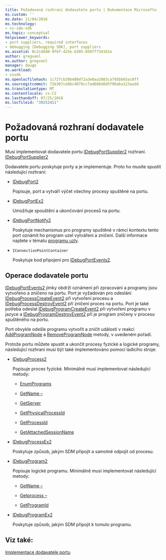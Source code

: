 ```yaml
---
title: Požadovaná rozhraní dodavatele portu | Dokumentace Microsoftu
ms.custom: ''
ms.date: 11/04/2016
ms.technology:
- vs-ide-sdk
ms.topic: conceptual
helpviewer_keywords:
- port suppliers, required interfaces
- debugging [Debugging SDK], port suppliers
ms.assetid: 0c2cdd40-9f6f-425e-b305-858f7734161e
author: gregvanl
ms.author: gregvanl
manager: douge
ms.workload:
- vssdk
ms.openlocfilehash: 1c727cb39b480d72a3e0aa2083ca795bb65ac0ff
ms.sourcegitcommit: 71b307ce86c4079cc7ad686d8d5f96a6a123aadd
ms.translationtype: MT
ms.contentlocale: cs-CZ
ms.lasthandoff: 07/25/2018
ms.locfileid: "39252411"
---
```

# <a name="required-port-supplier-interfaces"></a>Požadovaná rozhraní dodavatele portu
Musí implementovat dodavatele portu [IDebugPortSupplier2](../../extensibility/debugger/reference/idebugportsupplier2.md) rozhraní.[ IDebugPortSupplier2](../../extensibility/debugger/reference/idebugportsupplier2.md)  
  
 Dodavatele portu poskytuje porty a je implementuje. Proto ho musíte spustit následující rozhraní:  
  
-   [IDebugPort2](../../extensibility/debugger/reference/idebugport2.md)  
  
     Popisuje, port a vytváří výčet všechny procesy spuštěné na portu.  
  
-   [IDebugPortEx2](../../extensibility/debugger/reference/idebugportex2.md)  
  
     Umožňuje spouštění a ukončování procesů na portu.  
  
-   [IDebugPortNotify2](../../extensibility/debugger/reference/idebugportnotify2.md)  
  
     Poskytuje mechanismus pro programy spuštěné v rámci kontextu tento port oznámit ho program uzel vytváření a zničení. Další informace najdete v tématu [programu uzly](../../extensibility/debugger/program-nodes.md).  
  
-   `IConnectionPointContainer`  
  
     Poskytuje bod připojení pro [IDebugPortEvents2](../../extensibility/debugger/reference/idebugportevents2.md).  
  
## <a name="port-supplier-operation"></a>Operace dodavatele portu  
 [IDebugPortEvents2](../../extensibility/debugger/reference/idebugportevents2.md) jímky obdrží oznámení při zpracování a programy jsou vytvořeno a zničeno na portu. Port je vyžadován pro odeslání [IDebugProcessCreateEvent2](../../extensibility/debugger/reference/idebugprocesscreateevent2.md) při vytvoření procesu a [IDebugProcessDestroyEvent2](../../extensibility/debugger/reference/idebugprocessdestroyevent2.md) při zničení proces na portu. Port je také potřeba odeslat [IDebugProgramCreateEvent2](../../extensibility/debugger/reference/idebugprogramcreateevent2.md) při vytvoření programu v jazyce a [IDebugProgramDestroyEvent2](../../extensibility/debugger/reference/idebugprogramdestroyevent2.md) při je program zničeny v procesu spuštěného na portu.  
  
 Port obvykle odešle programu vytvořit a zničit událostí v reakci [AddProgramNode](../../extensibility/debugger/reference/idebugportnotify2-addprogramnode.md) a [RemoveProgramNode](../../extensibility/debugger/reference/idebugportnotify2-removeprogramnode.md) metody, v uvedeném pořadí.  
  
 Protože portu můžete spustit a ukončit procesy fyzické a logické programy, následující rozhraní musí být také implementováno pomocí ladicího stroje:  
  
-   [IDebugProcess2](../../extensibility/debugger/reference/idebugprocess2.md)  
  
     Popisuje proces fyzické. Minimálně musí implementovat následující metody:  
  
    -   [EnumPrograms](../../extensibility/debugger/reference/idebugprocess2-enumprograms.md)  
  
    -   [GetName –](../../extensibility/debugger/reference/idebugprocess2-getname.md)  
  
    -   [GetServer](../../extensibility/debugger/reference/idebugprocess2-getserver.md)  
  
    -   [GetPhysicalProcessId](../../extensibility/debugger/reference/idebugprocess2-getphysicalprocessid.md)  
  
    -   [GetProcessId](../../extensibility/debugger/reference/idebugprocess2-getprocessid.md)  
  
    -   [GetAttachedSessionName](../../extensibility/debugger/reference/idebugprocess2-getattachedsessionname.md)  
  
-   [IDebugProcessEx2](../../extensibility/debugger/reference/idebugprocessex2.md)  
  
     Poskytuje způsob, jakým SDM připojit a samotné odpojit od procesu.  
  
-   [IDebugProgram2](../../extensibility/debugger/reference/idebugprogram2.md)  
  
     Popisuje logické programu. Minimálně musí implementovat následující metody:  
  
    -   [GetName –](../../extensibility/debugger/reference/idebugprogram2-getname.md)  
  
    -   [Getprocess –](../../extensibility/debugger/reference/idebugprogram2-getprocess.md)  
  
    -   [GetProgramId](../../extensibility/debugger/reference/idebugprogram2-getprogramid.md)  
  
-   [IDebugProgramEx2](../../extensibility/debugger/reference/idebugprogramex2.md)  
  
     Poskytuje způsob, jakým SDM připojit k tomuto programu.  
  
## <a name="see-also"></a>Viz také:  
 [Implementace dodavatele portu](../../extensibility/debugger/implementing-a-port-supplier.md)